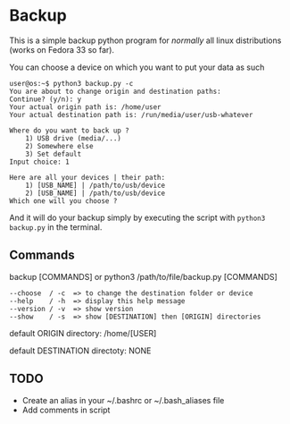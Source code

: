 # Backup 


This is a simple backup python program for <em>normally</em> all linux distributions (works on Fedora 33 so far). 

You can choose a device on which you want to put your data as such 

```
user@os:~$ python3 backup.py -c
You are about to change origin and destination paths: 
Continue? (y/n): y
Your actual origin path is: /home/user
Your actual destination path is: /run/media/user/usb-whatever

Where do you want to back up ?
    1) USB drive (media/...)
    2) Somewhere else
    3) Set default
Input choice: 1

Here are all your devices | their path:
    1) [USB_NAME] | /path/to/usb/device
    2) [USB_NAME] | /path/to/usb/device
Which one will you choose ? 
```

And it will do your backup simply by executing the script with `python3 backup.py` in the terminal.

## Commands

backup [COMMANDS]
or
python3 /path/to/file/backup.py [COMMANDS]

    --choose  / -c  => to change the destination folder or device
    --help    / -h  => display this help message
    --version / -v  => show version
    --show    / -s  => show [DESTINATION] then [ORIGIN] directories

default ORIGIN directory: /home/[USER]

default DESTINATION directoty: NONE


## TODO

* Create an alias in your ~/.bashrc or ~/.bash_aliases file
* Add comments in script 
